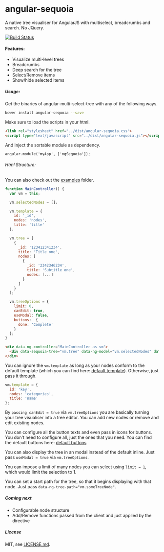 angular-sequoia
=============================

A native tree visualiser for AngularJS with multiselect, breadcrumbs and search. No JQuery.

[![Build Status](https://travis-ci.org/tricinel/angular-sequoia.svg)](https://travis-ci.org/tricinel/angular-sequoia)

#### Features:

* Visualize multi-level trees
* Breadcrumbs
* Deep search for the tree
* Select/Remove items
* Show/hide selected items

##### Usage:

Get the binaries of angular-multi-select-tree with any of the following ways.

```sh
bower install angular-sequoia --save
```

Make sure to load the scripts in your html.
```html
<link rel="stylesheet" href="../dist/angular-sequoia.css">
<script type="text/javascript" src="../dist/angular-sequoia.js"></script>
```

And Inject the sortable module as dependency.

```
angular.module('myApp', ['ngSequoia']);
```

###### Html Structure:
You can also check out the [examples](./examples) folder.

```javascript
function MainController() {
  var vm = this;

  vm.selectedNodes = [];

  vm.template = {
    id: '_id',
    nodes: 'nodes',
    title: 'title'
  };

  vm.tree = [
    {
      _id: '123412341234',
      title: 'Title one',
      nodes: [
        {
          _id: '2342346234',
          title: 'Subtitle one',
          nodes: [...]
        }
      ]
    }
  ];

  vm.treeOptions = {
    limit: 0,
    canEdit: true,
    useModal: false,
    buttons:  {
      done: 'Complete'
    }
  };
}
```

```html
<div data-ng-controller="MainController as vm">
  <div data-sequoia-tree="vm.tree" data-ng-model="vm.selectedNodes" data-node-template="vm.template" data-options="vm.treeOptions"></div>
</div>
```

You can ignore the `vm.template` as long as your nodes conform to the default template (which you can find here: [default template](./src/sequoia.constants.js)). Otherwise, just pass it through.

```javascript
vm.template = {
  id: 'key',
  nodes: 'categories',
  title: 'name'
};
```

By `passing canEdit = true` via `vm.treeOptions` you are basically turning your tree visualiser into a tree editor. You can add new nodes or remove and edit existing nodes.

You can configure all the button texts and even pass in icons for buttons. You don't need to configure all, just the ones that you need. You can find the default buttons here: [default buttons](./src/sequoia.constants.js)

You can also display the tree in an modal instead of the default inline. Just pass `useModal = true` via `vm.treeOptions`.

You can impose a limit of many nodes you can select using `limit = 1`, which would limit the selection to 1.

You can set a start path for the tree, so that it begins displaying with that node. Just pass `data-ng-tree-path="vm.someTreeNode"`.

##### Coming next

* Configurable node structure
* Add/Remove functions passed from the client and just applied by the directive

##### License

MIT, see [LICENSE.md](./LICENSE.md).
